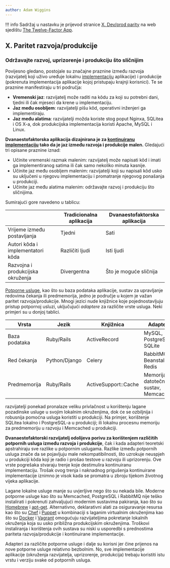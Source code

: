 ```yaml
---
author: Adam Wiggins
---
```


!!! info
    Sadržaj u nastavku je prijevod stranice [X. Dev/prod parity](https://12factor.net/dev-prod-parity) na web sjedištu [The Twelve-Factor App](https://12factor.net/).

## X. Paritet razvoja/produkcije
### Održavajte razvoj, uprizorenje i produkciju što sličnijim

Povijesno gledano, postojale su značajne praznine između razvoja (razvijatelj koji uživo uređuje lokalnu [implementaciju](codebase.md) aplikacije) i produkcije (pokrenuta implementacija aplikacije kojoj pristupaju krajnji korisnici). Te se praznine manifestiraju u tri područja:

* **Vremenski jaz**: razvijatelj može raditi na kôdu za koji su potrebni dani, tjedni ili čak mjeseci da krene u implementaciju.
* **Jaz među osobljem**: razvijatelji pišu kôd, operativni inženjeri ga implementiraju.
* **Jaz među alatima**: razvijatelji možda koriste stog poput Nginxa, SQLitea i OS X-a, dok produkcijska implementacija koristi Apache, MySQL i Linux.

**Dvanaestofaktorska aplikacija dizajnirana je za [kontinuiranu implementaciju](https://avc.com/2011/02/continuous-deployment/) tako da je jaz između razvoja i produkcije malen.** Gledajući tri opisane praznine iznad:

* Učinite vremenski razmak malenim: razvijatelj može napisati kôd i imati ga implementiranog satima ili čak samo nekoliko minuta kasnije.
* Učinite jaz među osobljem malenim: razvijatelji koji su napisali kôd usko su uključeni u njegovu implementaciju i promatranje njegovog ponašanja u produkciji.
* Učinite jaz među alatima malenim: održavajte razvoj i produkciju što sličnijima.

Sumirajući gore navedeno u tablicu:

|   | Tradicionalna aplikacija | Dvanaestofaktorska aplikacija |
| - | ------------------------ | ----------------------------- |
| Vrijeme između postavljanja | Tjedni | Sati |
| Autori kôda i implementatori kôda | Različiti ljudi | Isti ljudi |
| Razvojna i produkcijska okruženja | Divergentna | Što je moguće sličnija |

[Potporne usluge](backing-services.md), kao što su baza podataka aplikacije, sustav za upravljanje redovima čekanja ili predmemorija, jedno je područje u kojem je važan paritet razvoja/produkcije. Mnogi jezici nude knjižnice koje pojednostavljuju pristup potpornoj usluzi, uključujući *adaptere* za različite vrste usluga. Neki primjeri su u donjoj tablici.

| Vrsta | Jezik | Knjižnica | Adapteri |
| ----- | ----- | --------- | -------- |
| Baza podataka | Ruby/Rails | ActiveRecord | MySQL, PostgreSQL, SQLite |
| Red čekanja | Python/Django | Celery | RabbitMQ, Beanstalkd, Redis |
| Predmemorija | Ruby/Rails | ActiveSupport::Cache | Memorija, datotečni sustav, Memcached |

razvijatelji ponekad pronalaze veliku privlačnost u korištenju lagane pozadinske usluge u svojim lokalnim okruženjima, dok će se ozbiljnija i robusnija pomoćna usluga koristiti u produkciji. Na primjer, korištenje SQLitea lokalno i PostgreSQL-a u produkciji; ili lokalnu procesnu memoriju za predmemoriju u razvoju i Memcached u produkciji.

**Dvanaestofaktorski razvijatelj odolijeva porivu za korištenjem različitih potpornih usluga između razvoja i produkcije**, čak i kada adapteri teoretski apstrahiraju sve razlike u potpornim uslugama. Razlike između potpornih usluga znače da se pojavljuju male nekompatibilnosti, što uzrokuje neuspjeh u produkciji kôda koji je radio i prošao testove u razvoju ili uprizorenju. Ove vrste pogrešaka stvaraju trenje koje destimulira kontinuiranu implementaciju. Trošak ovog trenja i naknadnog prigušenja kontinuirane implementacije iznimno je visok kada se promatra u zbroju tijekom životnog vijeka aplikacije.

Lagane lokalne usluge manje su uvjerljive nego što su nekada bile. Moderne potporne usluge kao što su Memcached, PostgreSQL i RabbitMQ nije teško instalirati i pokrenuti zahvaljujući modernim sustavima pakiranja, kao što su [Homebrew](https://brew.sh/) i [apt-get](https://help.ubuntu.com/community/AptGet/Howto). Alternativno, deklarativni alati za osiguravanje resursa kao što su [Chef](https://www.chef.io/products/chef-infra) i [Puppet](https://puppet.com/docs/) u kombinaciji s laganim virtualnim okruženjima kao što su [Docker](https://www.docker.com/) i [Vagrant](https://www.vagrantup.com/) omogućuju razvijateljima pokretanje lokalnih okruženja koja su usko približna produkcijskim okruženjima. Troškovi instaliranja i korištenja ovih sustava su niski u usporedbi s prednostima pariteta razvoja/produkcije i kontinuirane implementacije.

Adapteri za različite potporne usluge i dalje su korisni jer čine prijenos na nove potporne usluge relativno bezbolnim. No, sve implementacije aplikacije (okruženja razvijatelja, uprizorenje, produkcija) trebaju koristiti istu vrstu i verziju svake od potpornih usluga.

